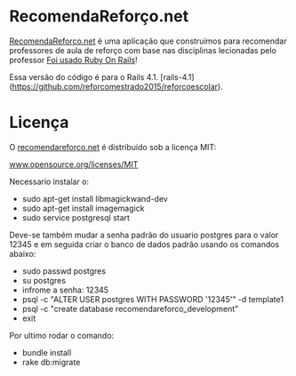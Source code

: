 RecomendaReforço.net
==========

[RecomendaReforco.net](RecomendaReforco.net) é uma aplicação que construímos para recomendar professores de aula de reforço com base nas disciplinas lecionadas 
pelo professor [Foi usado Ruby On Rails](http://recomendareforco.net/disciplines/)!

Essa versão do código é para o Rails 4.1. [rails-4.1]
(https://github.com/reforcomestrado2015/reforcoescolar).

Licença
=======
O [recomendareforco.net](RecomendaReforco.net) é distribuído sob a licença MIT:

www.opensource.org/licenses/MIT

Necessario instalar o:

- sudo apt-get install libmagickwand-dev
- sudo apt-get install imagemagick
- sudo service postgresql start

Deve-se também mudar a senha padrão do usuario postgres para o valor 12345 e em seguida criar o banco de dados padrão usando os comandos abaixo:

 - sudo passwd postgres 
 - su postgres
 - infrome a senha: 12345
 - psql -c "ALTER USER postgres WITH PASSWORD '12345'" -d template1 
 - psql -c "create database recomendareforco_development" 
 - exit


Por ultimo rodar o comando:

 - bundle install
 - rake db:migrate

